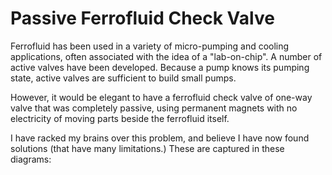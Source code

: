 # Passive Ferrofluid Check Valve

Ferrofluid has been used in a variety of micro-pumping and cooling applications, often associated with the idea of a "lab-on-chip". A number of active valves
have been developed. Because a pump knows its pumping state, active valves are sufficient to build small pumps.

However, it would be elegant to have a ferrofluid check valve of one-way valve that was completely passive, using permanent magnets with no electricity of moving
parts beside the ferrofluid itself.

I have racked my brains over this problem, and believe I have now found solutions (that have many limitations.) These are captured in these diagrams:

